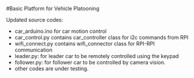 #Basic Platform for Vehicle Platooning

Updated source codes:
- car_arduino.ino for car motion control
- car_control.py contains car_controller class for i2c commands from RPI
- wifi_connect.py contains wifi_connector class for RPI-RPI communication
- leader.py: for leader car to be remotely controlled using the keypad
- follower.py: for follower car to be controlled by camera vision.
- other codes are under testing.









